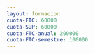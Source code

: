 ```yaml
---
layout: formacion
cuota-FIC: 60000 
cuota-SUP: 60000
cuota-FTC-anual: 200000
cuota-FTC-semestre: 100000 
---
```

